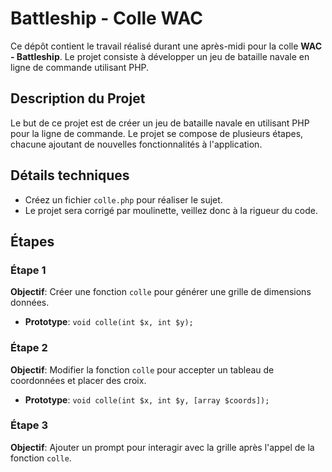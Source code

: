 # Battleship - Colle WAC

Ce dépôt contient le travail réalisé durant une après-midi pour la colle **WAC - Battleship**. Le projet consiste à développer un jeu de bataille navale en ligne de commande utilisant PHP.

## Description du Projet

Le but de ce projet est de créer un jeu de bataille navale en utilisant PHP pour la ligne de commande. Le projet se compose de plusieurs étapes, chacune ajoutant de nouvelles fonctionnalités à l'application.

## Détails techniques

- Créez un fichier `colle.php` pour réaliser le sujet.
- Le projet sera corrigé par moulinette, veillez donc à la rigueur du code.

## Étapes

### Étape 1

**Objectif**: Créer une fonction `colle` pour générer une grille de dimensions données.
- **Prototype**: `void colle(int $x, int $y);`

### Étape 2

**Objectif**: Modifier la fonction `colle` pour accepter un tableau de coordonnées et placer des croix.
- **Prototype**: `void colle(int $x, int $y, [array $coords]);`

### Étape 3

**Objectif**: Ajouter un prompt pour interagir avec la grille après l'appel de la fonction `colle`.


